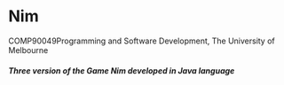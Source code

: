 # Nim
COMP90049Programming and Software Development, The University of Melbourne
##### Three version of the Game Nim developed in Java language
